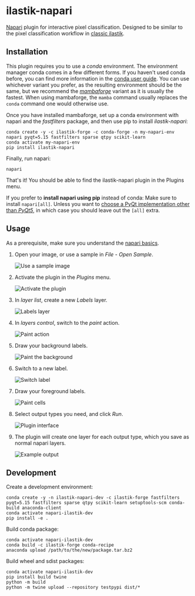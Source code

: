 # ilastik-napari

[Napari][napari] plugin for interactive pixel classification.
Designed to be similar to the pixel classification workflow in [classic ilastik][ilastik].

## Installation

This plugin requires you to use a _conda_ environment. The environment manager conda comes in a few different forms.
If you haven't used conda before, you can find more information in the [conda user guide][conda-user-guide].
You can use whichever variant you prefer, as the resulting environment should be the same, but we recommend the [_mambaforge_][mambaforge] variant as it is usually the fastest.
When using mambaforge, the `mamba` command usually replaces the `conda` command one would otherwise use.

Once you have installed mambaforge, set up a conda environment with napari and the _fastfilters_ package, and then use pip to install _ilastik-napari_:
```shell
conda create -y -c ilastik-forge -c conda-forge -n my-napari-env napari pyqt=5.15 fastfilters sparse qtpy scikit-learn
conda activate my-napari-env
pip install ilastik-napari
```

Finally, run napari:
```shell
napari
```
That's it! You should be able to find the ilastik-napari plugin in the Plugins menu.

If you prefer to __install napari using pip__ instead of conda:
Make sure to install `napari[all]`.
Unless you want to [choose a PyQt implementation other than _PyQt5_][napari-pyqt], in which case you should leave out the `[all]` extra.

## Usage

As a prerequisite, make sure you understand the [napari basics][napari-quickstart].

1. Open your image, or use a sample in _File - Open Sample_.

   ![Use a sample image](https://ilastik.org/assets/ilastik-napari/image-sample.png "Use a sample image")

2. Activate the plugin in the _Plugins_ menu.

   ![Activate the plugin](https://ilastik.org/assets/ilastik-napari/activation.png "Activate the plugin")

3. In _layer list_, create a new _Labels_ layer.

   ![Labels layer](https://ilastik.org/assets/ilastik-napari/labels-layer.png "Labels layer")

4. In _layers control_, switch to the _paint_ action.

   ![Paint action](https://ilastik.org/assets/ilastik-napari/paint-action.png "Paint action")

5. Draw your background labels.

   ![Paint the background](https://ilastik.org/assets/ilastik-napari/draw-background.png "Paint the background")

6. Switch to a new label.

   ![Switch label](https://ilastik.org/assets/ilastik-napari/new-label.png "Switch label")

7. Draw your foreground labels.

   ![Paint cells](https://ilastik.org/assets/ilastik-napari/draw-cells.png "Paint cells")

8. Select output types you need, and click _Run_.

   ![Plugin interface](https://ilastik.org/assets/ilastik-napari/interface.png "Plugin interface")

9. The plugin will create one layer for each output type, which you save as normal napari layers.

   ![Example output](https://ilastik.org/assets/ilastik-napari/example.png "Example output")

## Development

Create a development environment:
```
conda create -y -n ilastik-napari-dev -c ilastik-forge fastfilters pyqt=5.15 fastfilters sparse qtpy scikit-learn setuptools-scm conda-build anaconda-client
conda activate napari-ilastik-dev
pip install -e .
```

Build conda package:
```
conda activate napari-ilastik-dev
conda build -c ilastik-forge conda-recipe
anaconda upload /path/to/the/new/package.tar.bz2
```

Build wheel and sdist packages:
```
conda activate napari-ilastik-dev
pip install build twine
python -m build
python -m twine upload --repository testpypi dist/*
```

[napari]: https://napari.org/
[ilastik]: https://www.ilastik.org/
[conda-user-guide]: https://docs.conda.io/projects/conda/en/latest/user-guide/index.html
[miniconda]: https://docs.conda.io/en/latest/miniconda.html
[mambaforge]: https://github.com/conda-forge/miniforge#mambaforge
[napari-quickstart]: https://napari.org/tutorials/fundamentals/quick_start.html
[napari-pyqt]: https://napari.org/stable/plugins/best_practices.html#don-t-include-pyside2-or-pyqt5-in-your-plugin-s-dependencies

